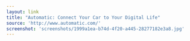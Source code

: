 ```yaml
---
layout: link
title: "Automatic: Connect Your Car to Your Digital Life"
source: 'http://www.automatic.com/'
screenshot: 'screenshots/1999a1ea-b74d-4f20-a445-28277182e3a8.jpg'
---
```


